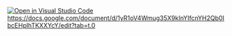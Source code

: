 [![Open in Visual Studio Code](https://classroom.github.com/assets/open-in-vscode-2e0aaae1b6195c2367325f4f02e2d04e9abb55f0b24a779b69b11b9e10269abc.svg)](https://classroom.github.com/online_ide?assignment_repo_id=16984134&assignment_repo_type=AssignmentRepo)
https://docs.google.com/document/d/1yR1oV4Wmug35X9kInYIfcnYH2Qb0IbcEHplhTKXXYcY/edit?tab=t.0
